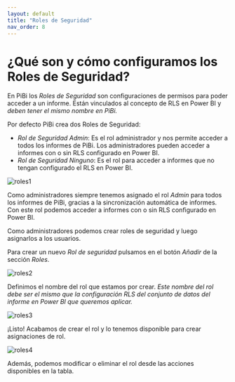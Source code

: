 ```yaml
---
layout: default
title: "Roles de Seguridad"
nav_order: 8
---
```


# ¿Qué son y cómo configuramos los Roles de Seguridad? 

En PiBi los *Roles de Seguridad* son configuraciones de permisos para poder acceder a un informe. Están vinculados al concepto de RLS en Power BI y *deben tener el mismo nombre en PiBi.* 

Por defecto PiBi crea dos Roles de Seguridad:
- *Rol de Seguridad Admin*: Es el rol administrador y nos permite acceder a todos los informes de PiBi. Los administradores pueden acceder a informes con o sin RLS configurado en Power BI. 
- *Rol de Seguridad Ninguno*: Es el rol para acceder a informes que no tengan configurado el RLS en Power BI. 

![roles1](Media/Roles/roles%20defecto.PNG)

Como administradores siempre tenemos asignado el rol *Admin* para todos los informes de PiBi, gracias a la sincronización automática de informes. Con este rol podemos acceder a informes con o sin RLS configurado en Power BI. 

Como administradores podemos crear roles de seguridad y luego asignarlos a los usuarios. 

Para crear un nuevo *Rol de seguridad* pulsamos en el botón *Añadir* de la sección *Roles*. 

![roles2](Media/Roles/roles%20agregar.png)

Definimos el nombre del rol que estamos por crear. *Este nombre del rol debe ser el mismo que la configuración RLS del conjunto de datos del informe en Power BI que queremos aplicar.*

![roles3](Media/Roles/Rol%20nombre.PNG)

¡Listo! Acabamos de crear el rol y lo tenemos disponible para crear asignaciones de rol.

![roles4](Media/Roles/rol%20nuevo%20tabla.PNG)

Además, podemos modificar o eliminar el rol desde las acciones disponibles en la tabla.

